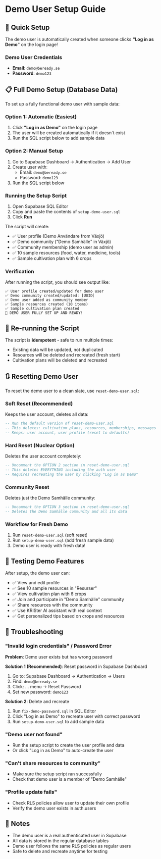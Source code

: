 # Demo User Setup Guide

## 🎯 Quick Setup

The demo user is automatically created when someone clicks **"Log in as Demo"** on the login page!

### Demo User Credentials
- **Email**: `demo@beready.se`
- **Password**: `demo123`

## 📋 Full Demo Setup (Database Data)

To set up a fully functional demo user with sample data:

### Option 1: Automatic (Easiest)
1. Click **"Log in as Demo"** on the login page
2. The user will be created automatically if it doesn't exist
3. Run the SQL script below to add sample data

### Option 2: Manual Setup
1. Go to Supabase Dashboard → Authentication → Add User
2. Create user with:
   - Email: `demo@beready.se`
   - Password: `demo123`
3. Run the SQL script below

### Running the Setup Script

1. Open Supabase SQL Editor
2. Copy and paste the contents of `setup-demo-user.sql`
3. Click **Run**

The script will create:
- ✅ User profile (Demo Användare from Växjö)
- ✅ Demo community ("Demo Samhälle" in Växjö)
- ✅ Community membership (demo user as admin)
- ✅ 10 sample resources (food, water, medicine, tools)
- ✅ Sample cultivation plan with 6 crops

### Verification

After running the script, you should see output like:
```
✅ User profile created/updated for demo user
✅ Demo community created/updated: [UUID]
✅ Demo user added as community member
✅ Sample resources created (10 items)
✅ Sample cultivation plan created
🎉 DEMO USER FULLY SET UP AND READY!
```

## 🔄 Re-running the Script

The script is **idempotent** - safe to run multiple times:
- Existing data will be updated, not duplicated
- Resources will be deleted and recreated (fresh start)
- Cultivation plans will be deleted and recreated

## 🔃 Resetting Demo User

To reset the demo user to a clean slate, use `reset-demo-user.sql`:

### Soft Reset (Recommended)
Keeps the user account, deletes all data:
```sql
-- Run the default version of reset-demo-user.sql
-- This deletes: cultivation plans, resources, memberships, messages
-- Keeps: user account, user profile (reset to defaults)
```

### Hard Reset (Nuclear Option)
Deletes the user account completely:
```sql
-- Uncomment the OPTION 2 section in reset-demo-user.sql
-- This deletes EVERYTHING including the auth user
-- Requires recreating the user by clicking "Log in as Demo"
```

### Community Reset
Deletes just the Demo Samhälle community:
```sql
-- Uncomment the OPTION 3 section in reset-demo-user.sql
-- Deletes the Demo Samhälle community and all its data
```

### Workflow for Fresh Demo
1. Run `reset-demo-user.sql` (soft reset)
2. Run `setup-demo-user.sql` (add fresh sample data)
3. Demo user is ready with fresh data!

## 🧪 Testing Demo Features

After setup, the demo user can:
- ✅ View and edit profile
- ✅ See 10 sample resources in "Resurser"
- ✅ View cultivation plan with 6 crops
- ✅ Join and participate in "Demo Samhälle" community
- ✅ Share resources with the community
- ✅ Use KRISter AI assistant with real context
- ✅ Get personalized tips based on crops and resources

## 🐛 Troubleshooting

### "Invalid login credentials" / Password Error
**Problem**: Demo user exists but has wrong password

**Solution 1 (Recommended)**: Reset password in Supabase Dashboard
1. Go to: Supabase Dashboard → Authentication → Users
2. Find: `demo@beready.se`
3. Click: ... menu → Reset Password
4. Set new password: `demo123`

**Solution 2**: Delete and recreate
1. Run `fix-demo-password.sql` in SQL Editor
2. Click "Log in as Demo" to recreate user with correct password
3. Run `setup-demo-user.sql` to add sample data

### "Demo user not found"
- Run the setup script to create the user profile and data
- Or click "Log in as Demo" to auto-create the user

### "Can't share resources to community"
- Make sure the setup script ran successfully
- Check that demo user is a member of "Demo Samhälle"

### "Profile update fails"
- Check RLS policies allow user to update their own profile
- Verify the demo user exists in auth.users

## 📝 Notes

- The demo user is a real authenticated user in Supabase
- All data is stored in the regular database tables
- Demo user follows the same RLS policies as regular users
- Safe to delete and recreate anytime for testing

